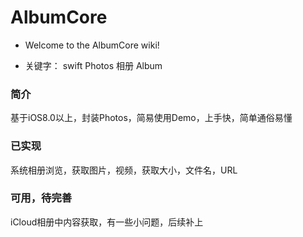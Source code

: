 # AlbumCore

- Welcome to the AlbumCore wiki!

- 关键字： swift Photos 相册 Album

### 简介

基于iOS8.0以上，封装Photos，简易使用Demo，上手快，简单通俗易懂

### 已实现

系统相册浏览，获取图片，视频，获取大小，文件名，URL

### 可用，待完善
iCloud相册中内容获取，有一些小问题，后续补上
